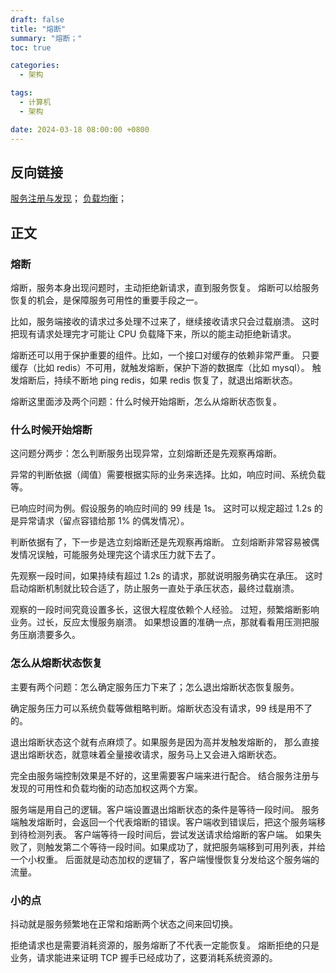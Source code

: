 ```yaml
---
draft: false
title: "熔断"
summary: "熔断；"
toc: true

categories:
  - 架构

tags:
  - 计算机
  - 架构

date: 2024-03-18 08:00:00 +0800
---
```


## 反向链接

[服务注册与发现](/计算机/架构/服务注册与发现)；
[负载均衡](/计算机/架构/负载均衡)；

## 正文

### 熔断

熔断，服务本身出现问题时，主动拒绝新请求，直到服务恢复。
熔断可以给服务恢复的机会，是保障服务可用性的重要手段之一。

比如，服务端接收的请求过多处理不过来了，继续接收请求只会过载崩溃。
这时把现有请求处理完才可能让 CPU 负载降下来，所以的能主动拒绝新请求。

熔断还可以用于保护重要的组件。比如，一个接口对缓存的依赖非常严重。
只要缓存（比如 redis）不可用，就触发熔断，保护下游的数据库（比如 mysql）。
触发熔断后，持续不断地 ping redis，如果 redis 恢复了，就退出熔断状态。

熔断这里面涉及两个问题：什么时候开始熔断，怎么从熔断状态恢复。

### 什么时候开始熔断

这问题分两步：怎么判断服务出现异常，立刻熔断还是先观察再熔断。

异常的判断依据（阈值）需要根据实际的业务来选择。比如，响应时间、系统负载等。

已响应时间为例。假设服务的响应时间的 99 线是 1s。
这时可以规定超过 1.2s 的是异常请求（留点容错给那 1% 的偶发情况）。

判断依据有了，下一步是选立刻熔断还是先观察再熔断。
立刻熔断非常容易被偶发情况误触，可能服务处理完这个请求压力就下去了。

先观察一段时间，如果持续有超过 1.2s 的请求，那就说明服务确实在承压。
这时启动熔断机制就比较合适了，防止服务一直处于承压状态，最终过载崩溃。

观察的一段时间究竟设置多长，这很大程度依赖个人经验。
过短，频繁熔断影响业务。过长，反应太慢服务崩溃。
如果想设置的准确一点，那就看看用压测把服务压崩溃要多久。

### 怎么从熔断状态恢复

主要有两个问题：怎么确定服务压力下来了；怎么退出熔断状态恢复服务。

确定服务压力可以系统负载等做粗略判断。熔断状态没有请求，99 线是用不了的。

退出熔断状态这个就有点麻烦了。如果服务是因为高并发触发熔断的，
那么直接退出熔断状态，就意味着全量接收请求，服务马上又会进入熔断状态。

完全由服务端控制效果是不好的，这里需要客户端来进行配合。
结合服务注册与发现的可用性和负载均衡的动态加权这两个方案。

服务端是用自己的逻辑。客户端设置退出熔断状态的条件是等待一段时间。
服务端触发熔断时，会返回一个代表熔断的错误。客户端收到错误后，把这个服务端移到待检测列表。
客户端等待一段时间后，尝试发送请求给熔断的客户端。
如果失败了，则触发第二个等待一段时间。如果成功了，就把服务端移到可用列表，并给一个小权重。
后面就是动态加权的逻辑了，客户端慢慢恢复分发给这个服务端的流量。

### 小的点

抖动就是服务频繁地在正常和熔断两个状态之间来回切换。

拒绝请求也是需要消耗资源的，服务熔断了不代表一定能恢复。
熔断拒绝的只是业务，请求能进来证明 TCP 握手已经成功了，这要消耗系统资源的。
